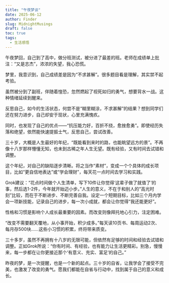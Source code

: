 ```yaml
---
title: "午夜梦谈"
date: 2025-06-12
author: Finder
slug: MidnightMusings
draft: false
toc: true
tags: 
  - 生活感悟
---
```


午夜梦回，自己到了高中，做分班测试，被分进了最差的班。老师在成绩单上批注：“又是志杰”，浓浓的失望，我心恐慌。

梦里，我意识到，自己成绩差是因为“不求甚解”。很多题目看是理解，其实禁不起考验。

虽然被分到了副班，伴随着惶恐，忽然燃起了视死如归的勇气，想要背水一战。这种情绪延续到醒来。

反思自己，如今的生活状态，何尝不是“糊里糊涂，不求甚解”的结果？想到同学们还在努力进步，自己却安于现状，心里充满愧疚。

同时，也发现了自己的优点——“抗压能力好，百折不挠，愈挫愈勇”。即使经历失落和绝望，依然能快速提振士气，反思自己，尝试改善。

三十岁，大概是人生最好的年纪，“既能看到来时的路，也能眺望远方的景”。不再像十八岁那样懵懂无知，也未到古稀之年人生无望。既有经验，又有时间去试错和调整。

这个年纪，对自己的缺陷逐步清晰。将之当作“素材”，变成一个个具体的成长项目，比如“更自信地表达”或“学会理财”，每天花一点时间去学习和实践。

Grok建议：“花点时间做个人生清单，写下10件让你觉得‘这辈子做了就值了’的事，然后选1-2件，今年就开始迈小步。”人生的意义，不在于和别人的“高光时刻”比较，而在于不断进步、不断完善自我。设定一个短期目标，比如三个月内学会一项新技能，记录自己的进步，每一次小成就，都会让你觉得“我还能更好”。

性格和习惯是影响个人成长最重要的因素。而改变则像拜托地心引力，注定困难。

“改变不需要翻天覆地，从小事开始，积少成多。”每天读10页书、每周运动2次、每月存500块……这些小习惯的积累，终将带来质变。

三十多岁，虽然不再拥有十八岁的无限可能，但依然有足够的时间和经验去试错和调整。正如Grok所说：“你有时间、有经验，也有能力让生活更精彩。别急，慢慢来，每一步都在让你更接近那个‘有意义、充实、富足’的自己。”

昨夜的梦，是一次提醒，也是一个新的起点。三十岁的自省，让我学会了接受不完美，也激发了改变的勇气。愿我们都能在自省与行动中，找到属于自己的意义和成长。
